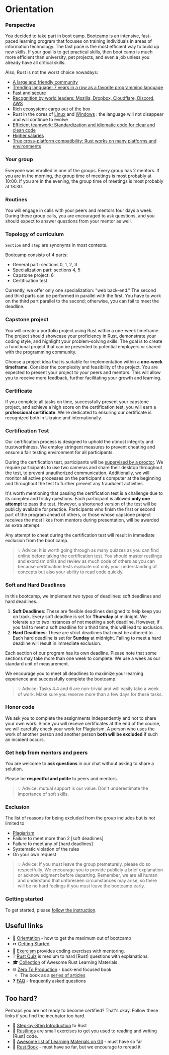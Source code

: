 # Orientation

### Perspective

You decided to take part in boot camp. Bootcamp is an intensive, fast-paced learning program that focuses on training individuals in areas of information technology. The fast pace is the most efficient way to build up new skills. If your goal is to get practical skills, then boot camp is much more efficient than university, pet projects, and even a job unless you already have all critical skills.

Also, Rust is not the worst choice nowadays:

- [A large and friendly community](https://medium.com/mozilla-tech/growing-the-rust-community-6b6d23725085)
- [Trending language: 7 years in a row as a favorite programming language ](https://survey.stackoverflow.co/2022/#section-most-loved-dreaded-and-wanted-programming-scripting-and-markup-languages)
- [Fast](Швидкий) and [secure](https://vegibit.com/is-rust-the-future-of-systems-programming/)
- [Recognition by world leaders: Mozilla, Dropbox, Cloudflare, Discord, AWS](https://www.rust-lang.org/production/users)
- [Rich ecosystem: cargo out of the box](https://lib.rs/stats)
- Rust in the cores of [Linux](https://www.infoq.com/news/2022/12/linux-6-1-rust/) and [Windows](https://www.theregister.com/2023/04/27/microsoft_windows_rust/) : the language will not disappear and will continue to evolve
- [Efficient teamwork: Standardization and idiomatic code for clear and clean code](https://github.com/mre/idiomatic-rust)
- [Higher salaries](https://www.devjobsscanner.com/blog/top-10-highest-paid-programming-languages-in-2022/)
- [True cross-platform compatibility: Rust works on many platforms and environments](https://doc.rust-lang.org/nightly/rustc/platform-support.html#platform-support)

### Your group

Everyone was enrolled in one of the groups. Every group has 2 mentors. If you are in the morning, the group time of meetings is most probably at 10:00. If you are in the evening, the group time of meetings is most probably at 18:30.

### Routines

You will engage in calls with your peers and mentors four days a week. During these group calls, you are encouraged to ask questions, and you should expect to answer questions from your mentor as well.

### Topology of curriculum

`Section` and `step` are synonyms in most contexts.

Bootcamp consists of 4 parts:

- General part: sections 0, 1, 2, 3
- Specialization part: sections 4, 5
- Capstone project: 6
- Certification test

Currently, we offer only one specialization: "web back-end." The second and third parts can be performed in parallel with the first. You have to work on the third part parallel to the second; otherwise, you can fail to meet the deadline.

### Capstone project

You will create a portfolio project using Rust within a one-week timeframe. The project should showcase your proficiency in Rust, demonstrate your coding style, and highlight your problem-solving skills. The goal is to create a functional project that can be presented to potential employers or shared with the programming community.

Choose a project idea that is suitable for implementation within a **one-week timeframe**. Consider the complexity and feasibility of the project. You are expected to present your project to your peers and mentors. This will allow you to receive more feedback, further facilitating your growth and learning.

### Certificate

If you complete all tasks on time, successfully present your capstone project, and achieve a high score on the certification test, you will earn a **professional certificate**. We're dedicated to ensuring our certificate is recognized both in Ukraine and internationally.

### Certification Test

Our certification process is designed to uphold the utmost integrity and trustworthiness. We employ stringent measures to prevent cheating and ensure a fair testing environment for all participants.

During the certification test, participants will be [supervised by a proctor][certification test]. We require participants to use two cameras and share their desktop throughout the test, to prevent unauthorized communication. Additionally, we will monitor all active processes on the participant's computer at the beginning and throughout the test to further prevent any fraudulent activities.

It's worth mentioning that passing the certification test is a challenge due to its complex and tricky questions. Each participant is allowed **only one attempt** to pass the test. However, a shortened version of the test will be publicly available for practice. Participants who finish the first or second part of the program ahead of others, or those whose capstone project receives the most likes from mentors during presentation, will be awarded an extra attempt.

Any attempt to cheat during the certification test will result in immediate exclusion from the boot camp.

> 💡 Advice: It is worth going through as many quizzes as you can find online before taking the certification test. You should master rustlings and exorcism drills and review as much code of others as you can because certification tests evaluate not only your understanding of concepts but also your ability to read code quickly.

### Soft and Hard Deadlines

In this bootcamp, we implement two types of deadlines: soft deadlines and hard deadlines.

1. **Soft Deadlines**: These are flexible deadlines designed to help keep you on track. Every soft deadline is set for **Thursday** at midnight. We tolerate up to two instances of not meeting a soft deadline. However, if you fail to meet a soft deadline for a third time, this will lead to exclusion.
2. **Hard Deadlines**: These are strict deadlines that must be adhered to. Each hard deadline is set for **Sunday** at midnight. Failing to meet a hard deadline will result in immediate exclusion.

Each section of our program has its own deadline. Please note that some sections may take more than one week to complete. We use a week as our standard unit of measurement.

We encourage you to meet all deadlines to maximize your learning experience and successfully complete the bootcamp.

> 💡 Advice: Tasks 4.4 and 6 are non-trivial and will easily take a week of work. Make sure you reserve more than a few days for these tasks.

### Honor code

We ask you to complete the assignments independently and not to share your own work. Since you will receive certificates at the end of the course, we will carefully check your work for Plagiarism. A person who uses the work of another person and another person **both will be excluded** if such an incident occurs.

### Get help from mentors and peers

You are welcome to **ask questions** in our chat without asking to share a solution.

Please be **respectful and polite** to peers and mentors.

> 💡 Advice: mutual support is our value. Don't underestimate the importance of soft skills.

### Exclusion

The list of reasons for being excluded from the group includes but is not limited to

- [Plagiarism]
- Failure to meet more than 2 [soft deadlines]
- Failure to meet any of [hard deadlines]
- Systematic violation of the rules
- On your own request

> 💡 Advice: If you must leave the group prematurely, please do so respectfully. We encourage you to provide publicly a brief explanation or acknowledgment before departing. Remember, we are all human and understand that unforeseen circumstances may arise, so there will be no hard feelings if you must leave the bootcamp early.

### Getting started

To get started, please [follow the instruction][Getting Started].

## Useful links

- 🧭 [Orientation] - how to get the maximum out of bootcamp
- ⏩ [Getting Started][Getting Started].
- :school: [Exercism] provides coding exercises with mentoring.
- :grey_question: [Rust Quiz] is medium to hard [Rust] questions with explanations.
- :mortar_board: [Collection][Learning Materials] of Awesome Rust Learning Materials
- :globe_with_meridians: [Zero To Production] - back-end focused book
  - The book as a [series of articles][Zero To Production as a series of articles]
- :question: [FAQ] - frequently asked questions

## Too hard?

Perhaps you are not ready to become certified? That's okay. Follow these links if you find the incubator too hard.

- :footprints:️ [Step-by-Step Introduction] to Rust
- :baby: [Rustlings] are small exercises to get you used to reading and writing [Rust] code.
- :file_folder: [Awesome list of Learning Materials on Git][Learning Materials on Git] - must have so far
- :blue_book: [Rust Book] - must have so far, but we encourage to reread it

[Plagiarism]: #honor-code
[deadlines]: #deadlines
[Rust Incubator]: https://github.com/rust-lang-ua/rust_incubator/README.md
[certification test]: https://www.youtube.com/watch?v=cInMjEaH1q0

[Orientation]: ./orientation.md
[Getting Started]: https://github.com/rust-lang-ua/rust_incubator#getting-started
[Exercism]: https://exercism.org/tracks/rust
[Rust Quiz]: https://github.com/dtolnay/rust-quiz
[Learning Materials]: https://github.com/rust-lang-ua/learn_rust_together/blob/master/learn.md
[Zero To Production]: https://www.zero2prod.com/index.html?country=Ukraine&discount_code=EEU60
[Zero To Production as a series of articles]: ./backend_book.md
[FAQ]: ./faq.md
[Step-by-Step Introduction]: https://github.com/rust-lang-ua/learn_rust_together/blob/master/introduction.md
[Rustlings]: https://github.com/rust-lang/rustlings
[Learning Materials on Git]: https://github.com/Learn-Together-Pro/LearnGitTogether
[Rust Book]: https://doc.rust-lang.org/book
